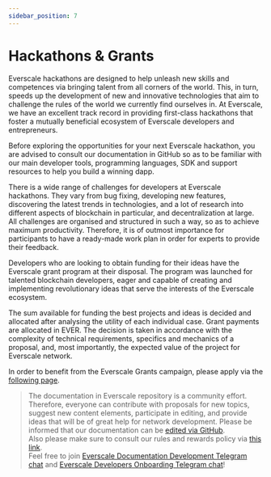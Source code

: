 ```yaml
---
sidebar_position: 7
---
```


# Hackathons & Grants

Everscale hackathons are designed to help unleash new skills and competences via bringing talent from all corners of the world. This, in turn, speeds up the development of new and innovative technologies that aim to challenge the rules of the world we currently find ourselves in. At Everscale, we have an excellent track record in providing first-class hackathons that foster a mutually beneficial ecosystem of Everscale developers and entrepreneurs.

Before exploring the opportunities for your next Everscale hackathon, you are advised to consult our documentation in GitHub so as to be familiar with our main developer tools, programming languages, SDK and support resources to help you build a winning dapp.

There is a wide range of challenges for developers at Everscale hackathons. They vary from bug fixing, developing new features, discovering the latest trends in technologies, and a lot of research into different aspects of blockchain in particular, and decentralization at large. All challenges are organised and structured in such a way, so as to achieve maximum productivity. Therefore, it is of outmost importance for participants to have a ready-made work plan in order for experts to provide their feedback. 

Developers who are looking to obtain funding for their ideas have the Everscale grant program at their disposal. The program was launched for talented blockchain developers, eager and capable of creating and implementing revolutionary ideas that serve the interests of the Everscale ecosystem.

The sum available for funding the best projects and ideas is decided and allocated after analysing the utility of each individual case. Grant payments are allocated in EVER. The decision is taken in accordance with the complexity of technical requirements, specifics and mechanics of a proposal, and, most importantly, the expected value of the project for Everscale network. 

In order to benefit from the Everscale Grants campaign, please apply via the [following page](https://everscale.network/developers/grants).

>  The documentation in Everscale repository is a community effort. Therefore, everyone can contribute with proposals for new topics, suggest new content elements, participate in editing, and provide ideas that will be of great help for network development.
Please be informed that our documentation can be [edited via GitHub](https://github.com/everscale-org/docs/issues).  
  Also please make sure to consult our rules and rewards policy via [this link](https://docs.everscale.network/contribute/hot-streams/documentations).  
  Feel free to join [Everscale Documentation Development Telegram chat](https://t.me/+C2IpQXWZtCwxYzEy) and [Everscale Developers Onboarding Telegram chat](https://t.me/+Vca1Gs6uPzIyNWVi)!
